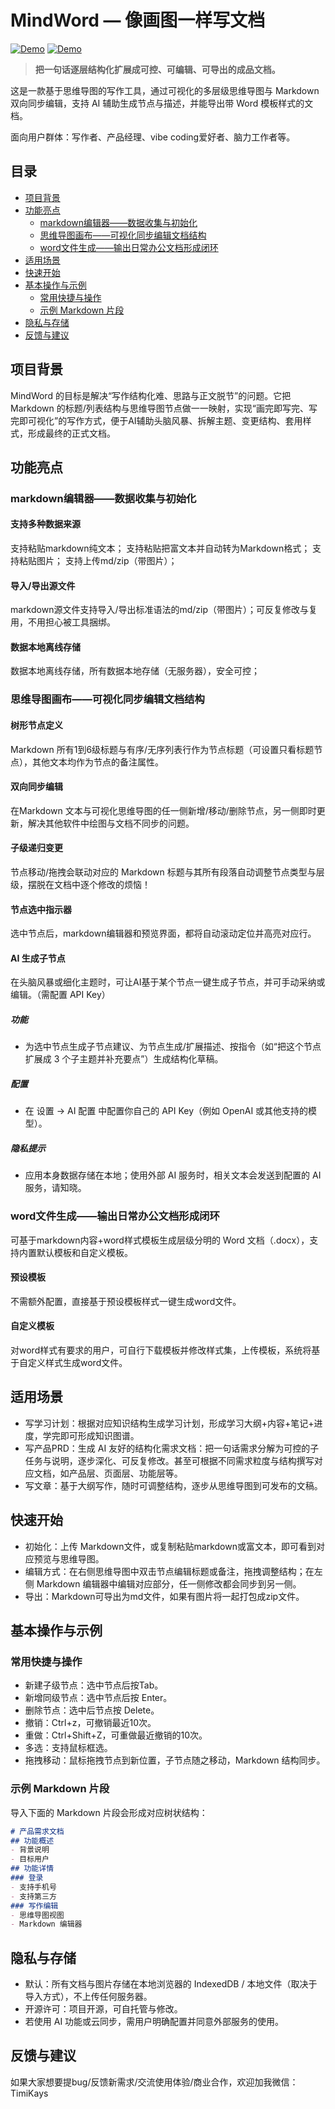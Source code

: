 # MindWord — 像画图一样写文档
  [![Demo](https://img.shields.io/badge/demo-在线体验地址1-brightgreen)](https://mindword.pages.dev/) [![Demo](https://img.shields.io/badge/demo-在线体验地址2-brightgreen)](https://timikays.github.io/MindWord/) 

> **把一句话逐层结构化扩展成可控、可编辑、可导出的成品文档。**


这是一款基于思维导图的写作工具，通过可视化的多层级思维导图与 Markdown 双向同步编辑，支持 AI 辅助生成节点与描述，并能导出带 Word 模板样式的文档。

面向用户群体：写作者、产品经理、vibe coding爱好者、脑力工作者等。

## 目录

- [项目背景](#项目背景)
- [功能亮点](#功能亮点)
  - [markdown编辑器——数据收集与初始化](#markdown编辑器——数据收集与初始化)
  - [思维导图画布——可视化同步编辑文档结构](#思维导图画布——可视化同步编辑文档结构)
  - [word文件生成——输出日常办公文档形成闭环](#word文件生成——输出日常办公文档形成闭环)
- [适用场景](#适用场景)
- [快速开始](#快速开始)
- [基本操作与示例](#基本操作与示例)
  - [常用快捷与操作](#常用快捷与操作)
  - [示例 Markdown 片段](#示例-markdown-片段)
- [隐私与存储](#隐私与存储)
- [反馈与建议](#反馈与建议)
## 项目背景
  MindWord 的目标是解决“写作结构化难、思路与正文脱节”的问题。它把 Markdown 的标题/列表结构与思维导图节点做一一映射，实现“画完即写完、写完即可视化”的写作方式，便于AI辅助头脑风暴、拆解主题、变更结构、套用样式，形成最终的正式文档。
## 功能亮点

### markdown编辑器——数据收集与初始化

#### 支持多种数据来源
  支持粘贴markdown纯文本；
支持粘贴把富文本并自动转为Markdown格式；
支持粘贴图片；
支持上传md/zip（带图片）；
#### 导入/导出源文件
  markdown源文件支持导入/导出标准语法的md/zip（带图片）；可反复修改与复用，不用担心被工具捆绑。
#### 数据本地离线存储
  数据本地离线存储，所有数据本地存储（无服务器），安全可控；
### 思维导图画布——可视化同步编辑文档结构

#### 树形节点定义
  Markdown 所有1到6级标题与有序/无序列表行作为节点标题（可设置只看标题节点），其他文本均作为节点的备注属性。
#### 双向同步编辑
  在Markdown 文本与可视化思维导图的任一侧新增/移动/删除节点，另一侧即时更新，解决其他软件中绘图与文档不同步的问题。
#### 子级递归变更
  节点移动/拖拽会联动对应的 Markdown 标题与其所有段落自动调整节点类型与层级，摆脱在文档中逐个修改的烦恼！
#### 节点选中指示器
  选中节点后，markdown编辑器和预览界面，都将自动滚动定位并高亮对应行。
#### AI 生成子节点
  在头脑风暴或细化主题时，可让AI基于某个节点一键生成子节点，并可手动采纳或编辑。（需配置 API Key）

##### 功能

- 为选中节点生成子节点建议、为节点生成/扩展描述、按指令（如“把这个节点扩展成 3 个子主题并补充要点”）生成结构化草稿。
##### 配置

- 在 设置 -> AI 配置 中配置你自己的 API Key（例如 OpenAI 或其他支持的模型）。
##### 隐私提示

- 应用本身数据存储在本地；使用外部 AI 服务时，相关文本会发送到配置的 AI 服务，请知晓。
### word文件生成——输出日常办公文档形成闭环
  可基于markdown内容+word样式模板生成层级分明的 Word 文档（.docx），支持内置默认模板和自定义模板。

#### 预设模板
  不需额外配置，直接基于预设模板样式一键生成word文件。
#### 自定义模板
  对word样式有要求的用户，可自行下载模板并修改样式集，上传模板，系统将基于自定义样式生成word文件。
## 适用场景

- 写学习计划：根据对应知识结构生成学习计划，形成学习大纲+内容+笔记+进度，学完即可形成知识图谱。
- 写产品PRD：生成 AI 友好的结构化需求文档：把一句话需求分解为可控的子任务与说明，逐步深化、可反复修改。甚至可根据不同需求粒度与结构撰写对应文档，如产品层、页面层、功能层等。
- 写文章：基于大纲写作，随时可调整结构，逐步从思维导图到可发布的文稿。
## 快速开始

- 初始化：上传 Markdown文件，或复制粘贴markdown或富文本，即可看到对应预览与思维导图。
- 编辑方式：在右侧思维导图中双击节点编辑标题或备注，拖拽调整结构；在左侧 Markdown 编辑器中编辑对应部分，任一侧修改都会同步到另一侧。
- 导出：Markdown可导出为md文件，如果有图片将一起打包成zip文件。
## 基本操作与示例

### 常用快捷与操作

- 新建子级节点：选中节点后按Tab。
- 新增同级节点：选中节点后按 Enter。
- 删除节点：选中后节点按 Delete。
- 撤销：Ctrl+z，可撤销最近10次。
- 重做：Ctrl+Shift+Z，可重做最近撤销的10次。
- 多选：支持鼠标框选。
- 拖拽移动：鼠标拖拽节点到新位置，子节点随之移动，Markdown 结构同步。
### 示例 Markdown 片段
  导入下面的 Markdown 片段会形成对应树状结构：
```markdown
# 产品需求文档
## 功能概述
- 背景说明
- 目标用户
## 功能详情
### 登录
- 支持手机号
- 支持第三方
### 写作编辑
- 思维导图视图
- Markdown 编辑器
```
## 隐私与存储

- 默认：所有文档与图片存储在本地浏览器的 IndexedDB / 本地文件（取决于导入方式），不上传任何服务器。
- 开源许可：项目开源，可自托管与修改。
- 若使用 AI 功能或云同步，需用户明确配置并同意外部服务的使用。
## 反馈与建议
  如果大家想要提bug/反馈新需求/交流使用体验/商业合作，欢迎加我微信：TimiKays
